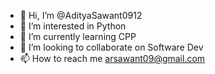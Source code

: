 - 👋 Hi, I’m @AdityaSawant0912
- 👀 I’m interested in Python
- 🌱 I’m currently learning CPP
- 💞️ I’m looking to collaborate on Software Dev
- 📫 How to reach me arsawant09@gmail.com

<!---
AdityaSawant0912/AdityaSawant0912 is a ✨ special ✨ repository because its `README.md` (this file) appears on your GitHub profile.
You can click the Preview link to take a look at your changes.
--->
